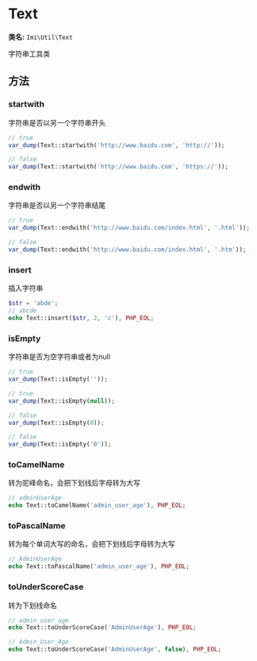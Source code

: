 # Text

**类名:** `Imi\Util\Text`

字符串工具类

## 方法

### startwith

字符串是否以另一个字符串开头

```php
// true
var_dump(Text::startwith('http://www.baidu.com', 'http://'));

// false
var_dump(Text::startwith('http://www.baidu.com', 'https://'));
```

### endwith

字符串是否以另一个字符串结尾

```php
// true
var_dump(Text::endwith('http://www.baidu.com/index.html', '.html'));

// false
var_dump(Text::endwith('http://www.baidu.com/index.html', '.htm'));
```

### insert

插入字符串

```php
$str = 'abde';
// abcde
echo Text::insert($str, 2, 'c'), PHP_EOL;
```

### isEmpty

字符串是否为空字符串或者为null

```php
// true
var_dump(Text::isEmpty(''));

// true
var_dump(Text::isEmpty(null));

// false
var_dump(Text::isEmpty(0));

// false
var_dump(Text::isEmpty('0'));
```

### toCamelName

转为驼峰命名，会把下划线后字母转为大写

```php
// adminUserAge
echo Text::toCamelName('admin_user_age'), PHP_EOL;
```

### toPascalName

转为每个单词大写的命名，会把下划线后字母转为大写

```php
// AdminUserAge
echo Text::toPascalName('admin_user_age'), PHP_EOL;
```

### toUnderScoreCase

转为下划线命名

```php
// admin_user_age
echo Text::toUnderScoreCase('AdminUserAge'), PHP_EOL;

// Admin_User_Age
echo Text::toUnderScoreCase('AdminUserAge', false), PHP_EOL;
```

